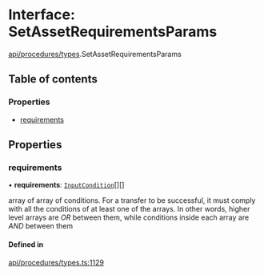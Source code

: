 # Interface: SetAssetRequirementsParams

[api/procedures/types](../wiki/api.procedures.types).SetAssetRequirementsParams

## Table of contents

### Properties

- [requirements](../wiki/api.procedures.types.SetAssetRequirementsParams#requirements)

## Properties

### requirements

• **requirements**: [`InputCondition`](../wiki/api.entities.types#inputcondition)[][]

array of array of conditions. For a transfer to be successful, it must comply with all the conditions of at least one of the arrays.
  In other words, higher level arrays are *OR* between them, while conditions inside each array are *AND* between them

#### Defined in

[api/procedures/types.ts:1129](https://github.com/PolymeshAssociation/polymesh-sdk/blob/fe2e6dd1/src/api/procedures/types.ts#L1129)
